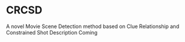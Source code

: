 # CRCSD
A novel Movie Scene Detection method based on Clue Relationship and Constrained Shot Description
Coming

